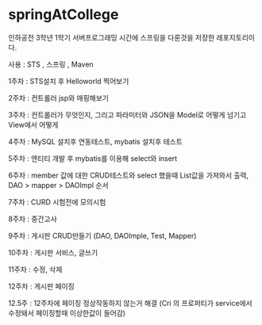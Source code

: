 # springAtCollege


인하공전 3학년 1학기 서버프로그래밍 시간에 스프링을 다룬것을 저장한 레포지토리이다.

사용 : STS , 스프링 , Maven

1주차 : STS설치 후 Helloworld 찍어보기

2주차 : 컨트롤러 jsp와 매핑해보기

3주차 : 컨트롤러가 무엇인지, 그리고 파라미터와 JSON을 Model로 어떻게 넘기고 View에서 어떻게 

4주차 : MySQL 설치후 연동테스트, mybatis 설치후 테스트

5주차 : 엔티티 개발 후 mybatis를 이용해 select와 insert

6주차 : member 값에 대한 CRUD테스트와 select 했을때 List값을 가져와서 출력, DAO > mapper > DAOImpl 순서

7주차 : CURD 시험전에 모의시험

8주차 : 중간고사

9주차 : 게시판 CRUD만들기 (DAO, DAOImple, Test, Mapper)

10주차 : 게시판 서비스, 글쓰기

11주차 : 수정, 삭제

12주차 : 게시판 페이징

12.5주 : 12주차에 페이징 정상작동하지 않는거 해결 (Cri 의 프로퍼티가 service에서 수정돼서 페이징할때 이상한값이 들어감)
